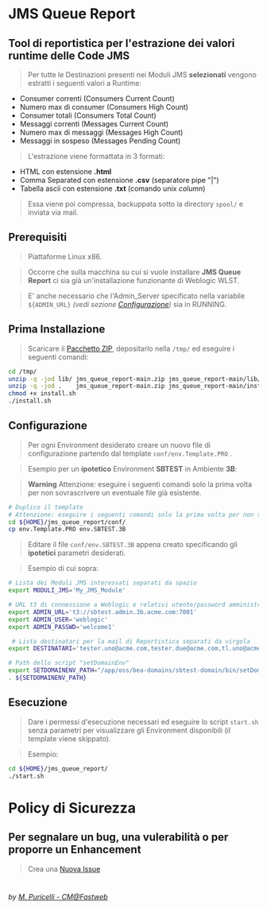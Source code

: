 # JMS Queue Report

## Tool di reportistica per l'estrazione dei valori runtime delle Code JMS

> Per tutte le Destinazioni presenti nei Moduli JMS **selezionati** vengono estratti i seguenti valori a Runtime:

  * Consumer correnti      (Consumers Current Count)
  * Numero max di consumer (Consumers High Count)
  * Consumer totali        (Consumers Total Count)
  * Messaggi correnti      (Messages Current Count)
  * Numero max di messaggi (Messages High Count)
  * Messaggi in sospeso    (Messages Pending Count)

> L'estrazione viene formattata in 3 formati:

  * HTML con estensione **.html**
  * Comma Separated con estensione **.csv** (separatore pipe "|")
  * Tabella ascii con estensione **.txt** (comando unix *column*) 

> Essa viene poi compressa, backuppata sotto la directory ```spool/``` e inviata via mail.
  
## Prerequisiti

> Piattaforme Linux x86.

> Occorre che sulla macchina su cui si vuole installare **JMS Queue Report** ci sia già un'installazione funzionante di Weblogic WLST.

> E' anche necessario che l'Admin_Server specificato nella variabile ```${ADMIN_URL}``` *(vedi sezione [Configurazione](https://github.com/mapuricelli/jms_queue_report#configurazione))* sia in RUNNING.
  
## Prima Installazione

> Scaricare il [Pacchetto ZIP](https://github.com/mapuricelli/jms_queue_report/archive/refs/heads/main.zip), depositarlo nella ```/tmp/``` ed eseguire i seguenti comandi:

```bash
cd /tmp/
unzip -q -jod lib/ jms_queue_report-main.zip jms_queue_report-main/lib/colori.conf
unzip -q -jod .    jms_queue_report-main.zip jms_queue_report-main/install.sh
chmod +x install.sh
./install.sh

```

## Configurazione

> Per ogni Environment desiderato creare un nuovo file di configurazione partendo dal template ```conf/env.Template.PRO``` .

> Esempio per un **ipotetico** Environment **SBTEST** in Ambiente **3B**:

> __Warning__ Attenzione: eseguire i seguenti comandi solo la prima volta per non sovrascrivere un eventuale file già esistente.

```bash
# Duplico il template
# Attenzione: eseguire i seguenti comandi solo la prima volta per non sovrascrivere un eventuale file già esistente.
cd ${HOME}/jms_queue_report/conf/
cp env.Template.PRO env.SBTEST.3B

```

> Editare il file ```conf/env.SBTEST.3B``` appena creato specificando gli **ipotetici** parametri desiderati.

> Esempio di cui sopra:

```bash
# Lista dei Moduli JMS interessati separati da spazio
export MODULI_JMS='My_JMS_Module'

# URL t3 di connessione a Weblogic e relativi utente/password amministrative
export ADMIN_URL='t3://sbtest.admin.3b.acme.com:7001'
export ADMIN_USER='weblogic'
export ADMIN_PASSWD='welcome1'

 # Lista destinatari per la mail di Reportistica separati da virgola
export DESTINATARI='tester.uno@acme.com,tester.due@acme.com,tl.uno@acme.com'

# Path dello script "setDomainEnv"
export SETDOMAINENV_PATH="/app/oss/bea-domains/sbtest-domain/bin/setDomainEnv.sh"
. ${SETDOMAINENV_PATH}

```

## Esecuzione

> Dare i permessi d'esecuzione necessari ed eseguire lo script ```start.sh``` senza parametri per visualizzare gli Environment disponibili (il template viene skippato).

> Esempio:

```bash
cd ${HOME}/jms_queue_report/
./start.sh

```

# Policy di Sicurezza

## Per segnalare un bug, una vulerabilità o per proporre un Enhancement

> Crea una [Nuova Issue](https://github.com/mapuricelli/jms_queue_report/issues/new)

#

###### *by [M. Puricelli - CM@Fastweb](https://github.com/mapuricelli/)*
